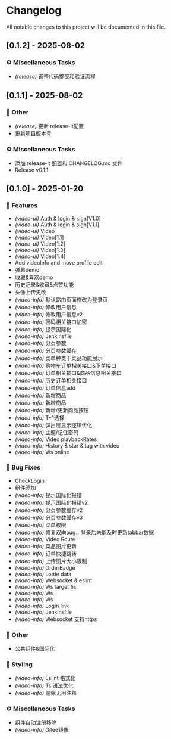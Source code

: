 # Changelog

All notable changes to this project will be documented in this file.

## [0.1.2] - 2025-08-02

### ⚙️ Miscellaneous Tasks

- *(release)* 调整代码提交和验证流程

## [0.1.1] - 2025-08-02

### 💼 Other

- *(release)* 更新 release-it配置
- 更新项目版本号

### ⚙️ Miscellaneous Tasks

- 添加 release-it 配置和 CHANGELOG.md 文件
- Release v0.1.1

## [0.1.0] - 2025-01-20

### 🚀 Features

- *(video-ui)* Auth & login & sign[V1.0]
- *(video-ui)* Auth & login & sign[V1.1]
- *(video-ui)* Video
- *(video-ui)* Video[1.1]
- *(video-ui)* Video[1.2]
- *(video-ui)* Video[1.3]
- *(video-ui)* Video[1.4]
- Add videoInfo and move profile edit
- 弹幕demo
- 收藏&喜欢demo
- 历史记录&收藏&点赞功能
- 头像上传更改
- *(video-info)* 默认路由页面修改为登录页
- *(video-info)* 修改用户信息
- *(video-info)* 修改用户信息v2
- *(video-info)* 密码相关接口加密
- *(video-info)* 提示国际化
- *(video-info)* Jenkinsfile
- *(video-info)* 分页参数
- *(video-info)* 分页参数缓存
- *(video-info)* 菜单种类于菜品功能展示
- *(video-info)* 购物车订单相关接口&下单接口
- *(video-info)* 订单相关接口&商品信息相关接口
- *(video-info)* 历史订单相关接口
- *(video-info)* 订单信息add
- *(video-info)* 新增商品
- *(video-info)* 新增商品
- *(video-info)* 新增/更新商品按钮
- *(video-info)* T+1选择
- *(video-info)* 弹出层显示逻辑优化
- *(video-info)* 主题/记住密码
- *(video-info)* Video playbackRates
- *(video-info)* History & star & tag with video
- *(video-info)* Ws online

### 🐛 Bug Fixes

- CheckLogin
- 组件添加
- *(video-info)* 提示国际化报错
- *(video-info)* 提示国际化报错v2
- *(video-info)* 分页参数缓存v2
- *(video-info)* 分页参数缓存v3
- *(video-info)* 菜单权限
- *(video-info)* 修复双向bug，登录后未能及时更新tabbar数据
- *(video-info)* Video Route
- *(video-info)* 菜品图片更新
- *(video-info)* 订单快捷跳转
- *(video-info)* 上传图片大小限制
- *(video-info)* OrderBadge
- *(video-info)* Lottie data
- *(video-info)* Websocket & eslint
- *(video-info)* Ws target fix
- *(video-info)* Ws
- *(video-info)* Ws
- *(video-info)* Login link
- *(video-info)* Jenkinsfile
- *(video-info)* Websocket 支持https

### 💼 Other

- 公共组件&国际化

### 🎨 Styling

- *(video-info)* Eslint 格式化
- *(video-info)* Ts 语法优化
- *(video-info)* 删除无用注释

### ⚙️ Miscellaneous Tasks

- 组件自动注册移除
- *(video-info)* Gitee镜像

<!-- generated by git-cliff -->
